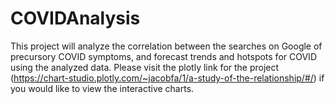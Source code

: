# COVIDAnalysis
This project will analyze the correlation between the searches on Google of precursory COVID symptoms, and forecast trends and hotspots for COVID using the analyzed data.
Please visit the plotly link for the project (https://chart-studio.plotly.com/~jacobfa/1/a-study-of-the-relationship/#/) if you would like to view the interactive charts.
